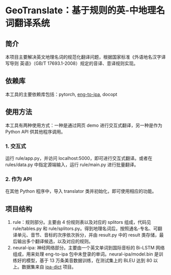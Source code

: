 # GeoTranslate：基于规则的英-中地理名词翻译系统
## 简介
本项目主要解决英文地理名词的规范化翻译问题，根据国家标准《外语地名汉字译写导则 英语》（GB/T 17693.1-2008）规定的音译、意译规则实现。

## 依赖库
本工具的主要依赖库包括：pytorch, [eng-to-ipa](https://github.com/mphilli/English-to-IPA), docopt

## 使用方法
本工具有两种使用方式：一种是通过网页 demo 进行交互式翻译，另一种是作为 Python API 供其他程序调用。

### 1. 交互式
运行 rule/app.py，并访问 localhost:5000，即可进行交互式翻译。或者在 rules/data.py 中指定源端输入，运行 rule/main.py 进行批量翻译。

### 2. 作为 API
在其他 Python 程序中，导入 translator 类并初始化，即可使用相应的功能。

## 项目结构
1. rule：规则部分。主要由 4 份规则表以及对应的 splitors 组成，代码见 rule/tables.py 和 rule/splitors.py。得到地理名词后，按照通名-专名、可翻译单元、音节、音标的次序依次拆分，并由 result.py 中的 result 类存储，最后输出多个翻译候选，以及对应的规则。
2. neural-ipa: 神经网络部分。主要由一个英文单词到国际音标的 Bi-LSTM 网络组成，用来处理 eng-to-ipa 包中未登录的单词。neural-ipa/model.bin 是训练好的模型，基于 13 万条美音数据训练，在测试集上的 BLEU 达到 80 以上。数据集来自 [ipa-dict](https://github.com/open-dict-data/ipa-dict) 项目。
